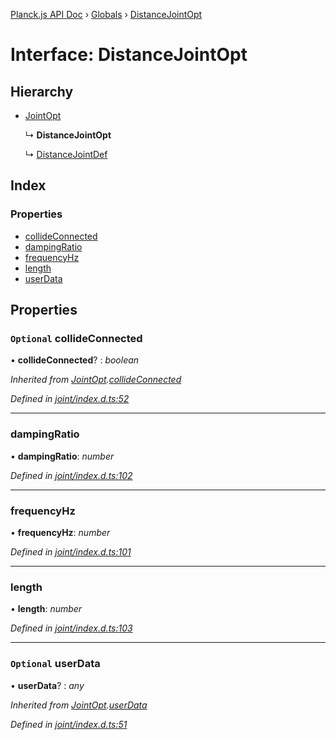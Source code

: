 [Planck.js API Doc](../README.md) › [Globals](../globals.md) › [DistanceJointOpt](distancejointopt.md)

# Interface: DistanceJointOpt

## Hierarchy

* [JointOpt](jointopt.md)

  ↳ **DistanceJointOpt**

  ↳ [DistanceJointDef](distancejointdef.md)

## Index

### Properties

* [collideConnected](distancejointopt.md#optional-collideconnected)
* [dampingRatio](distancejointopt.md#dampingratio)
* [frequencyHz](distancejointopt.md#frequencyhz)
* [length](distancejointopt.md#length)
* [userData](distancejointopt.md#optional-userdata)

## Properties

### `Optional` collideConnected

• **collideConnected**? : *boolean*

*Inherited from [JointOpt](jointopt.md).[collideConnected](jointopt.md#optional-collideconnected)*

*Defined in [joint/index.d.ts:52](https://github.com/shakiba/planck.js/blob/038d425/lib/joint/index.d.ts#L52)*

___

###  dampingRatio

• **dampingRatio**: *number*

*Defined in [joint/index.d.ts:102](https://github.com/shakiba/planck.js/blob/038d425/lib/joint/index.d.ts#L102)*

___

###  frequencyHz

• **frequencyHz**: *number*

*Defined in [joint/index.d.ts:101](https://github.com/shakiba/planck.js/blob/038d425/lib/joint/index.d.ts#L101)*

___

###  length

• **length**: *number*

*Defined in [joint/index.d.ts:103](https://github.com/shakiba/planck.js/blob/038d425/lib/joint/index.d.ts#L103)*

___

### `Optional` userData

• **userData**? : *any*

*Inherited from [JointOpt](jointopt.md).[userData](jointopt.md#optional-userdata)*

*Defined in [joint/index.d.ts:51](https://github.com/shakiba/planck.js/blob/038d425/lib/joint/index.d.ts#L51)*
